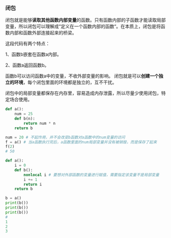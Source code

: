 ### 闭包

闭包就是能够**读取其他函数内部变量**的函数。只有函数内部的子函数才能读取局部变量，所以闭包可以理解成“定义在一个函数内部的函数“。在本质上，闭包是将函数内部和函数外部连接起来的桥梁。 

这段代码有两个特点：

1、函数b嵌套在函数a内部。

2、函数a返回函数b。

函数b可以访问函数a中的变量，不收外部变量的影响。 闭包就是可以**创建一个独立的环境**，每个闭包里面的环境都是独立的，互不干扰。 

闭包中的局部变量都保存在内存里，容易造成内存泄露，所以尽量少使用闭包，特定场合使用。

```python
def a():
	num = 25
	def b(n):
		return num * n
    return b

num = 20 # 不起作用，并不会改变b函数对a函数中的num变量的访问
f = a() # 当a函数执行完后，a函数里面的num局部变量并没有被销毁，而是保存了起来
f(2)
# 50
```

```python
def a():
	i = 0
	def b():
        nonlocal i # 要想对外部函数的变量进行赋值，需要指定该变量不是局部变量
        i += 1
        return i
    return b

b = a()
print(b())
print(b())
print(b())
# 
1
2
3
```



